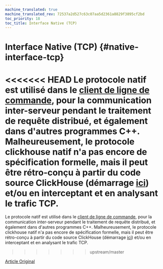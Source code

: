 ```yaml
---
machine_translated: true
machine_translated_rev: 72537a2d527c63c07aa5d2361a8829f3895cf2bd
toc_priority: 18
toc_title: Interface Native (TCP)
---
```


# Interface Native (TCP) {#native-interface-tcp}

<<<<<<< HEAD
Le protocole natif est utilisé dans le [client de ligne de commande](cli.md), pour la communication inter-serveur pendant le traitement de requête distribué, et également dans d'autres programmes C++. Malheureusement, le protocole clickhouse natif n'a pas encore de spécification formelle, mais il peut être rétro-conçu à partir du code source ClickHouse (démarrage [ici](https://github.com/ClickHouse/ClickHouse/tree/master/dbms/Client)) et/ou en interceptant et en analysant le trafic TCP.
=======
Le protocole natif est utilisé dans le [client de ligne de commande](cli.md), pour la communication inter-serveur pendant le traitement de requête distribué, et également dans d'autres programmes C++. Malheureusement, le protocole clickhouse natif n'a pas encore de spécification formelle, mais il peut être rétro-conçu à partir du code source ClickHouse (démarrage [ici](https://github.com/ClickHouse/ClickHouse/tree/master/src/Client)) et/ou en interceptant et en analysant le trafic TCP.
>>>>>>> upstream/master

[Article Original](https://clickhouse.tech/docs/en/interfaces/tcp/) <!--hide-->
